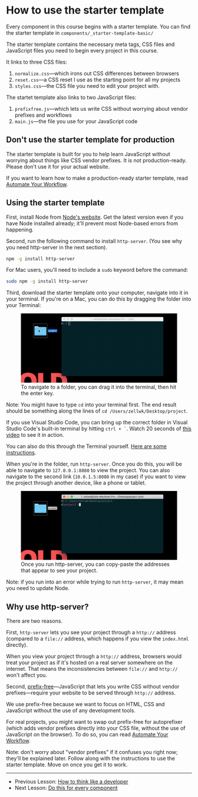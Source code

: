 # How to use the starter template

Every component in this course begins with a starter template. You can find the starter template in `components/_starter-template-basic/`

The starter template contains the necessary meta tags, CSS files and JavaScript files you need to begin every project in this course.

It links to three CSS files:

1. `normalize.css`—which irons out CSS differences between browsers
2. `reset.css`—a CSS reset I use as the starting point for all my projects
3. `styles.css`—the CSS file you need to edit your project with.

The startet template also links to two JavaScript files:

1. `prefixfree.js`—which lets us write CSS without worrying about vendor prefixes and workflows
2. `main.js`—the file you use for your JavaScript code

## Don't use the starter template for production

The starter template is built for you to help learn JavaScript without worrying about things like CSS vendor prefixes. It is not production-ready. Please don't use it for your actual website.

If you want to learn how to make a production-ready starter template, read [Automate Your Workflow][1].

## Using the starter template

First, install Node from [Node's website][2]. Get the latest version even if you have Node installed already; it'll prevent most Node-based errors from happening.

Second, run the following command to install `http-server`. (You see why you need http-server in the next section).

```bash
npm -g install http-server
```

For Mac users, you'll need to include a `sudo` keyword before the command:

```bash
sudo npm -g install http-server
```

Third, download the starter template onto your computer, navigate into it in your terminal. If you're on a Mac, you can do this by dragging the folder into your Terminal:

<figure>
  <img src="../../images/simple-components/starter-template/navigate.gif" alt="Gif that shows it's possible to navigate to a folder by dropping it into the terminal">
  <figcaption>To navigate to a folder, you can drag it into the terminal, then hit the enter key. </figcaption>
</figure>

Note: You might have to type `cd` into your terminal first. The end result should be something along the lines of `cd /Users/zellwk/Desktop/project`. 

If you use Visual Studio Code, you can bring up the correct folder in Visual Studio Code's built-in terminal by hitting <code>ctrl + \`</code>. Watch 20 seconds of [this video][3] to see it in action.

You can also do this through the Terminal yourself. [Here are some instructions][4].

When you're in the folder, run `http-server`. Once you do this, you will be able to navigate to `127.0.0.1:8080` to view the project. You can also navigate to the second link (`10.0.1.5:8080` in my case) if you want to view the project through another device, like a phone or tablet.

<figure>
  <img src="../../images/simple-components/starter-template/http-server.gif" alt="Once you run http-server, you can copy-paste the addresses that appear to see your project.">
  <figcaption>Once you run http-server, you can copy-paste the addresses that appear to see your project.</figcaption>
</figure>

Note: if you run into an error while trying to run `http-server`, it may mean you need to update Node.

## Why use http-server?

There are two reasons.

First, `http-server` lets you see your project through a `http://` address (compared to a `file://` address, which happens if you view the `index.html` directly).

When you view your project through a `http://` address, browsers would treat your project as if it's hosted on a real server somewhere on the internet. That means the inconsistencies between `file://` and `http://` won't affect you.

Second, [prefix-free][5]—JavaScript that lets you write CSS without vendor prefixes—require your website to be served through `http://` address.

We use prefix-free because we want to focus on HTML, CSS and JavaScript without the use of any development tools.

For real projects, you might want to swap out prefix-free for autoprefixer (which adds vendor prefixes directly into your CSS file, without the use of JavaScript on the browser). To do so, you can read [Automate Your Workflow][6].

Note: don't worry about "vendor prefixes" if it confuses you right now; they'll be explained later. Follow along with the instructions to use the starter template. Move on once you get it to work.

---

- Previous Lesson: [How to think like a developer][7]
- Next Lesson: [Do this for every component][8]

[1]:	https://automateyourworkflow.com
[2]:	https://nodejs.org/en/
[3]:	https://youtu.be/Ng5EtzuD0AE?t=1m45s
[4]:	https://zellwk.com/blog/fear-of-command-line/
[5]:	https://leaverou.github.io/prefixfree/
[6]:	https://automateyourworkflow.com
[7]:	01.think-like-dev.md
[8]:	03.do-this.md